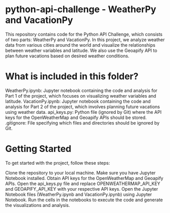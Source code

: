 # python-api-challenge - WeatherPy and VacationPy

This repository contains code for the Python API Challenge, which consists of two parts: WeatherPy and VacationPy. In this project, we analyze weather data from various cities around the world and visualize the relationships between weather variables and latitude. We also use the Geoapify API to plan future vacations based on desired weather conditions.

# What is included in this folder?
WeatherPy.ipynb: Jupyter notebook containing the code and analysis for Part 1 of the project, which focuses on visualizing weather variables and latitude.
VacationPy.ipynb: Jupyter notebook containing the code and analysis for Part 2 of the project, which involves planning future vacations using weather data.
api_keys.py: Python file (ignored by Git) where the API keys for the OpenWeatherMap and Geoapify APIs should be stored.
.gitignore: File specifying which files and directories should be ignored by Git.

# Getting Started
To get started with the project, follow these steps:

Clone the repository to your local machine.
Make sure you have Jupyter Notebook installed.
Obtain API keys for the OpenWeatherMap and Geoapify APIs.
Open the api_keys.py file and replace OPENWEATHERMAP_API_KEY and GEOAPIFY_API_KEY with your respective API keys.
Open the Jupyter Notebook files (WeatherPy.ipynb and VacationPy.ipynb) using Jupyter Notebook.
Run the cells in the notebooks to execute the code and generate the visualizations and analysis.